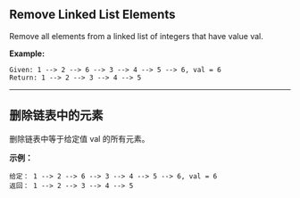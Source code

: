 ## Remove Linked List Elements

Remove all elements from a linked list of integers that have value val.

**Example:**
```
Given: 1 --> 2 --> 6 --> 3 --> 4 --> 5 --> 6, val = 6
Return: 1 --> 2 --> 3 --> 4 --> 5
```

---

## 删除链表中的元素

删除链表中等于给定值 val 的所有元素。

**示例：**
```
给定： 1 --> 2 --> 6 --> 3 --> 4 --> 5 --> 6, val = 6
返回： 1 --> 2 --> 3 --> 4 --> 5
```